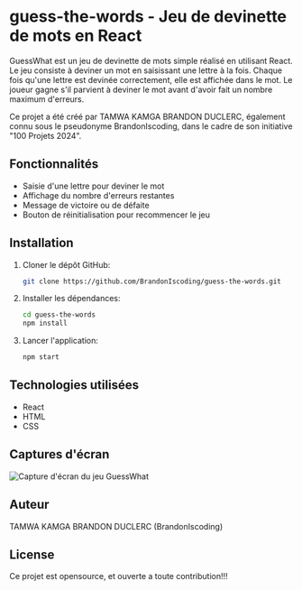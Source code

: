 # guess-the-words - Jeu de devinette de mots en React

GuessWhat est un jeu de devinette de mots simple réalisé en utilisant React. Le jeu consiste à deviner un mot en saisissant une lettre à la fois. Chaque fois qu'une lettre est devinée correctement, elle est affichée dans le mot. Le joueur gagne s'il parvient à deviner le mot avant d'avoir fait un nombre maximum d'erreurs.

Ce projet a été créé par TAMWA KAMGA BRANDON DUCLERC, également connu sous le pseudonyme BrandonIscoding, dans le cadre de son initiative "100 Projets 2024".

## Fonctionnalités

- Saisie d'une lettre pour deviner le mot
- Affichage du nombre d'erreurs restantes
- Message de victoire ou de défaite
- Bouton de réinitialisation pour recommencer le jeu

## Installation

1. Cloner le dépôt GitHub:
   ```bash
   git clone https://github.com/BrandonIscoding/guess-the-words.git
   ```

2. Installer les dépendances:
   ```bash
   cd guess-the-words
   npm install
   ```

3. Lancer l'application:
   ```bash
   npm start
   ```

## Technologies utilisées

- React
- HTML
- CSS

## Captures d'écran

![Capture d'écran du jeu GuessWhat](screenshot.png)

## Auteur

TAMWA KAMGA BRANDON DUCLERC (BrandonIscoding)

## License

Ce projet est opensource, et ouverte a toute contribution!!!
